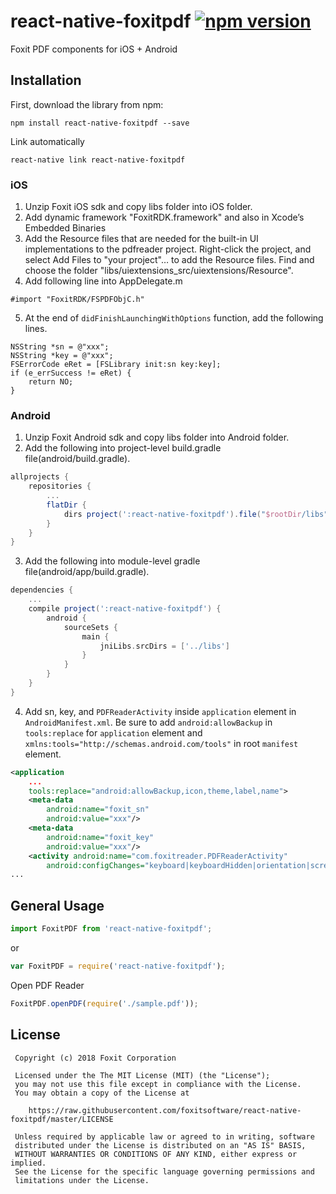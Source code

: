 # react-native-foxitpdf [![npm version](https://img.shields.io/npm/v/react-native-foxitpdf.svg?style=flat)](https://www.npmjs.com/package/react-native-foxitpdf)

Foxit PDF components for iOS + Android

## Installation

First, download the library from npm:

```
npm install react-native-foxitpdf --save
```

Link automatically

```
react-native link react-native-foxitpdf
```

### iOS

1.  Unzip Foxit iOS sdk and copy libs folder into iOS folder.
2.  Add dynamic framework "FoxitRDK.framework" and also in Xcode’s Embedded Binaries
3.  Add the Resource files that are needed for the built-in UI implementations to the pdfreader project. Right-click the project, and select Add Files to "your project"… to add the Resource files. Find and choose the folder "libs/uiextensions_src/uiextensions/Resource".
4.  Add following line into AppDelegate.m

```objc
#import "FoxitRDK/FSPDFObjC.h"
```

5.  At the end of `didFinishLaunchingWithOptions` function, add the following lines.

```objc
NSString *sn = @"xxx";
NSString *key = @"xxx";
FSErrorCode eRet = [FSLibrary init:sn key:key];
if (e_errSuccess != eRet) {
    return NO;
}
```

### Android

1.  Unzip Foxit Android sdk and copy libs folder into Android folder.
2.  Add the following into project-level build.gradle file(android/build.gradle).

```gradle
allprojects {
    repositories {
        ...
        flatDir {
            dirs project(':react-native-foxitpdf').file("$rootDir/libs")
        }
    }
}
```

3.  Add the following into module-level gradle file(android/app/build.gradle).

```gradle
dependencies {
    ...
    compile project(':react-native-foxitpdf') {
        android {
            sourceSets {
                main {
                    jniLibs.srcDirs = ['../libs']
                }
            }
        }
    }
}
```

4.  Add sn, key, and `PDFReaderActivity` inside `application` element in `AndroidManifest.xml`. Be sure to add `android:allowBackup` in `tools:replace` for `application` element and `xmlns:tools="http://schemas.android.com/tools"` in root `manifest` element.

```xml
<application
    ...
    tools:replace="android:allowBackup,icon,theme,label,name">
    <meta-data
        android:name="foxit_sn"
        android:value="xxx"/>
    <meta-data
        android:name="foxit_key"
        android:value="xxx"/>
    <activity android:name="com.foxitreader.PDFReaderActivity"
        android:configChanges="keyboard|keyboardHidden|orientation|screenSize" />
...
```

## General Usage

```js
import FoxitPDF from 'react-native-foxitpdf';
```

or

```js
var FoxitPDF = require('react-native-foxitpdf');
```

Open PDF Reader

```js
FoxitPDF.openPDF(require('./sample.pdf'));
```

## License

     Copyright (c) 2018 Foxit Corporation

     Licensed under the The MIT License (MIT) (the "License");
     you may not use this file except in compliance with the License.
     You may obtain a copy of the License at

        https://raw.githubusercontent.com/foxitsoftware/react-native-foxitpdf/master/LICENSE

     Unless required by applicable law or agreed to in writing, software
     distributed under the License is distributed on an "AS IS" BASIS,
     WITHOUT WARRANTIES OR CONDITIONS OF ANY KIND, either express or implied.
     See the License for the specific language governing permissions and
     limitations under the License.
